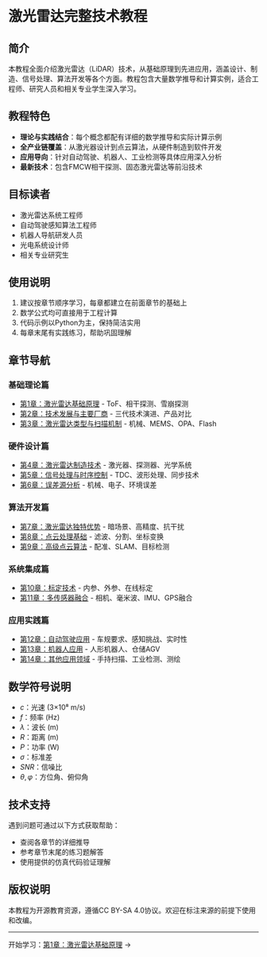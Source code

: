 # 激光雷达完整技术教程

## 简介

本教程全面介绍激光雷达（LiDAR）技术，从基础原理到先进应用，涵盖设计、制造、信号处理、算法开发等各个方面。教程包含大量数学推导和计算实例，适合工程师、研究人员和相关专业学生深入学习。

## 教程特色

- **理论与实践结合**：每个概念都配有详细的数学推导和实际计算示例
- **全产业链覆盖**：从激光器设计到点云算法，从硬件制造到软件开发
- **应用导向**：针对自动驾驶、机器人、工业检测等具体应用深入分析
- **最新技术**：包含FMCW相干探测、固态激光雷达等前沿技术

## 目标读者

- 激光雷达系统工程师
- 自动驾驶感知算法工程师
- 机器人导航研发人员
- 光电系统设计师
- 相关专业研究生

## 使用说明

1. 建议按章节顺序学习，每章都建立在前面章节的基础上
2. 数学公式均可直接用于工程计算
3. 代码示例以Python为主，保持简洁实用
4. 每章末尾有实践练习，帮助巩固理解

## 章节导航

### 基础理论篇

- [第1章：激光雷达基础原理](chapter1.md) - ToF、相干探测、雪崩探测
- [第2章：技术发展与主要厂商](chapter2.md) - 三代技术演进、产品对比
- [第3章：激光雷达类型与扫描机制](chapter3.md) - 机械、MEMS、OPA、Flash

### 硬件设计篇

- [第4章：激光雷达制造技术](chapter4.md) - 激光器、探测器、光学系统
- [第5章：信号处理与时序控制](chapter5.md) - TDC、波形处理、同步技术
- [第6章：误差源分析](chapter6.md) - 机械、电子、环境误差

### 算法开发篇

- [第7章：激光雷达独特优势](chapter7.md) - 暗场景、高精度、抗干扰
- [第8章：点云处理基础](chapter8.md) - 滤波、分割、坐标变换
- [第9章：高级点云算法](chapter9.md) - 配准、SLAM、目标检测

### 系统集成篇

- [第10章：标定技术](chapter10.md) - 内参、外参、在线标定
- [第11章：多传感器融合](chapter11.md) - 相机、毫米波、IMU、GPS融合

### 应用实践篇

- [第12章：自动驾驶应用](chapter12.md) - 车规要求、感知挑战、实时性
- [第13章：机器人应用](chapter13.md) - 人形机器人、仓储AGV
- [第14章：其他应用领域](chapter14.md) - 手持扫描、工业检测、测绘

## 数学符号说明

- $c$：光速 (3×10⁸ m/s)
- $f$：频率 (Hz)
- $λ$：波长 (m)
- $R$：距离 (m)
- $P$：功率 (W)
- $σ$：标准差
- $SNR$：信噪比
- $θ,φ$：方位角、俯仰角

## 技术支持

遇到问题可通过以下方式获取帮助：
- 查阅各章节的详细推导
- 参考章节末尾的练习题解答
- 使用提供的仿真代码验证理解

## 版权说明

本教程为开源教育资源，遵循CC BY-SA 4.0协议。欢迎在标注来源的前提下使用和改编。

---

开始学习：[第1章：激光雷达基础原理](chapter1.md) →